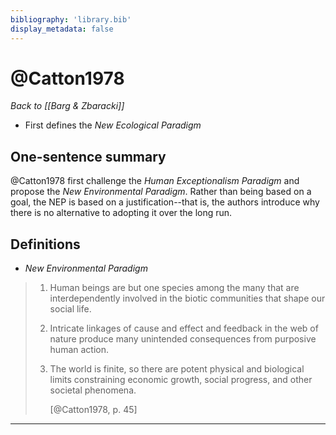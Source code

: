 ```yaml
---
bibliography: 'library.bib'
display_metadata: false
---
```


# @Catton1978

_Back to [[Barg & Zbaracki]]_

* First defines the _New Ecological Paradigm_

## One-sentence summary

@Catton1978 first challenge the _Human Exceptionalism Paradigm_ and propose the _New Environmental Paradigm_. Rather than being based on a goal, the NEP is based on a justification--that is, the authors introduce why there is no alternative to adopting it over the long run.

## Definitions

* _New Environmental Paradigm_
    
>   1. Human beings are but one species among the many that are interdependently involved in the biotic communities that shape our social life.
>   2. Intricate linkages of cause and effect and feedback in the web of nature produce many unintended consequences from purposive human action.
>   3. The world is finite, so there are potent physical and biological limits constraining economic growth, social progress, and other societal phenomena.
>
>      [@Catton1978, p. 45]

---